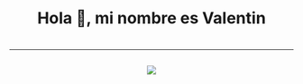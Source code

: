 <h1 align="center"> Hola 👋, mi nombre es Valentin <h1/>

<hr>
<p align="center">
  <img src="https://i.postimg.cc/FHNkR30X/Readme.png">
</p>

